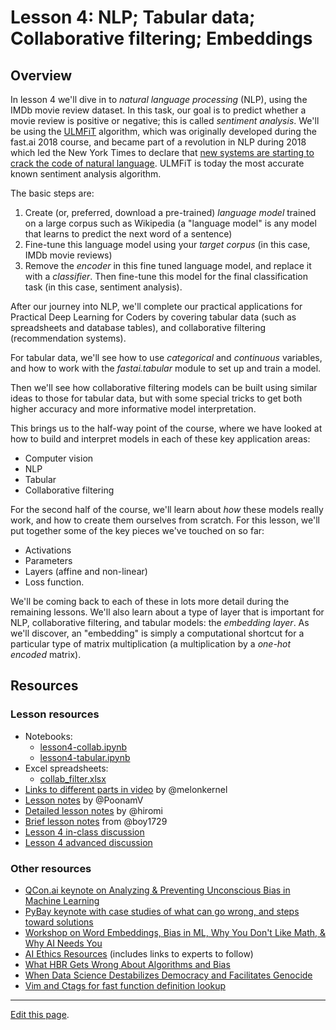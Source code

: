 # Lesson 4: NLP; Tabular data; Collaborative filtering; Embeddings

## Overview

In lesson 4 we'll dive in to *natural language processing* (NLP), using the IMDb movie review dataset. In this task, our goal is to predict whether a movie review is positive or negative; this is called *sentiment analysis*. We'll be using the [ULMFiT](https://arxiv.org/abs/1801.06146) algorithm, which was originally developed during the fast.ai 2018 course, and became part of a revolution in NLP during 2018 which led the New York Times to declare that [new systems are starting to crack the code of natural language](https://www.nytimes.com/2018/11/18/technology/artificial-intelligence-language.html). ULMFiT is today the most accurate known sentiment analysis algorithm.

The basic steps are:

1. Create (or, preferred, download a pre-trained) *language model* trained on a large corpus such as Wikipedia (a "language model" is any model that learns to predict the next word of a sentence)
1. Fine-tune this language model using your *target corpus* (in this case, IMDb movie reviews)
1. Remove the *encoder* in this fine tuned language model, and replace it with a *classifier*. Then fine-tune this model for the final classification task (in this case, sentiment analysis).

After our journey into NLP, we'll complete our practical applications for Practical Deep Learning for Coders by covering tabular data (such as spreadsheets and database tables), and collaborative filtering (recommendation systems).

For tabular data, we'll see how to use *categorical* and *continuous* variables, and how to work with the *fastai.tabular* module to set up and train a model.

Then we'll see how collaborative filtering models can be built using similar ideas to those for tabular data, but with some special tricks to get both higher accuracy and more informative model interpretation.

This brings us to the half-way point of the course, where we have looked at how to build and interpret models in each of these key application areas:

- Computer vision
- NLP
- Tabular
- Collaborative filtering

For the second half of the course, we'll learn about *how* these models really work, and how to create them ourselves from scratch. For this lesson, we'll put together some of the key pieces we've touched on so far:

- Activations
- Parameters
- Layers (affine and non-linear)
- Loss function.

We'll be coming back to each of these in lots more detail during the remaining lessons. We'll also learn about a type of layer that is important for NLP, collaborative filtering, and tabular models: the *embedding layer*. As we'll discover, an "embedding" is simply a computational shortcut for a particular type of matrix multiplication (a multiplication by a *one-hot encoded* matrix).

## Resources

### Lesson resources

- Notebooks:
  - [lesson4-collab.ipynb](https://nbviewer.jupyter.org/github/fastai/course-v3/blob/master/nbs/dl1/lesson4-collab.ipynb)
  - [lesson4-tabular.ipynb](https://nbviewer.jupyter.org/github/fastai/course-v3/blob/master/nbs/dl1/lesson4-tabular.ipynb)
- Excel spreadsheets:
  - [collab_filter.xlsx](https://github.com/fastai/course-v3/blob/master/files/xl/collab_filter.xlsx)
- [Links to different parts in video](https://forums.fast.ai/t/lesson-4-links-to-different-parts-in-the-video/30338) by @melonkernel
- [Lesson notes](https://forums.fast.ai/t/deep-learning-lesson-4-notes/30983) by @PoonamV
- [Detailed lesson notes](https://github.com/hiromis/notes/blob/master/Lesson4.md) by @hiromi
- [Brief lesson notes](https://medium.com/@boy1729/deep-learning-ver3-lesson-4-8f085a1e28ca) from @boy1729
- [Lesson 4 in-class discussion](https://forums.fast.ai/t/lesson-4-in-class-discussion/30318)
- [Lesson 4 advanced discussion](https://forums.fast.ai/t/lesson-4-advanced-discussion/30319)

### Other resources

- [QCon.ai keynote on Analyzing &amp; Preventing Unconscious Bias in Machine Learning](https://www.infoq.com/presentations/unconscious-bias-machine-learning)
- [PyBay keynote with case studies of what can go wrong, and steps toward solutions](https://www.youtube.com/watch?v=WC1kPtG8Iz8&list=PLtmWHNX-gukLQlMvtRJ19s7-8MrnRV6h6)
- [Workshop on Word Embeddings, Bias in ML, Why You Don't Like Math, &amp; Why AI Needs You](https://www.youtube.com/watch?v=25nC0n9ERq4)
- [AI Ethics Resources](https://www.fast.ai/2018/09/24/ai-ethics-resources/) (includes links to experts to follow)
- [What HBR Gets Wrong About Algorithms and Bias](http://www.fast.ai/2018/08/07/hbr-bias-algorithms/)
- [When Data Science Destabilizes Democracy and Facilitates Genocide](http://www.fast.ai/2017/11/02/ethics/)
- [Vim and Ctags for fast function definition lookup](https://andrew.stwrt.ca/posts/vim-ctags/)

---

[Edit this page](https://github.com/fastai/course-v3/edit/master/fastai-video-browser/src/assets/dl-1-4/notes.md).
